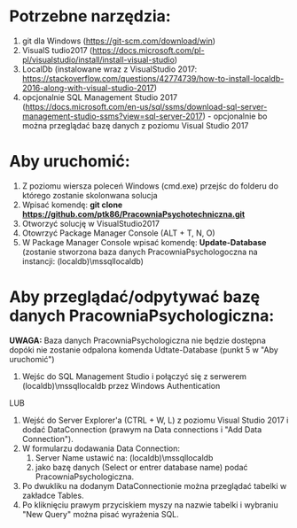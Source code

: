# Potrzebne narzędzia: #
1. git dla Windows (https://git-scm.com/download/win)
2. VisualS tudio2017 (https://docs.microsoft.com/pl-pl/visualstudio/install/install-visual-studio)
3. LocalDb (instalowane wraz z VisualStudio 2017: https://stackoverflow.com/questions/42774739/how-to-install-localdb-2016-along-with-visual-studio-2017)
4. opcjonalnie SQL Management Studio 2017 (https://docs.microsoft.com/en-us/sql/ssms/download-sql-server-management-studio-ssms?view=sql-server-2017) - opcjonalnie bo można przeglądać bazę danych z poziomu Visual Studio 2017

# Aby uruchomić: #
1. Z poziomu wiersza poleceń Windows (cmd.exe) przejśc do folderu do którego zostanie skolonwana solucja
2. Wpisać komendę: __git clone https://github.com/ptk86/PracowniaPsychotechniczna.git__
3. Otworzyć solucję w VisualStudio2017
4. Otowrzyć Package Manager Console (ALT + T, N, O)
5. W Package Manager Console wpisać komendę: __Update-Database__ 
(zostanie stworzona baza danych PracowniaPsychologoczna na instancji: (localdb)\mssqllocaldb)

# Aby przeglądać/odpytywać bazę danych PracowniaPsychologiczna: #

__UWAGA:__ Baza danych PracowniaPsychologiczna nie będzie dostępna dopóki nie zostanie odpalona komenda Udtate-Database (punkt 5 w "Aby uruchomić")

1. Wejśc do SQL Management Studio i połączyć się z serwerem (localdb)\mssqllocaldb przez Windows Authentication  

LUB

1. Wejść do Server Explorer'a (CTRL + W, L) z poziomu Visual Studio 2017 i dodać DataConnection (prawym na Data connections i "Add Data Connection"). 
2. W formularzu dodawania Data Connection:
    1. Server Name ustawić na: (localdb)\mssqllocaldb 
    2. jako bazę danych (Select or entrer database name) podać PracowniaPsychologiczna.
3. Po dwukliku na dodanym DataConnectionie można przeglądać tabelki w zakładce Tables.
4. Po kliknięciu prawym przyciskiem myszy na nazwie tabelki i wybraniu "New Query" można pisać wyrażenia SQL. 


